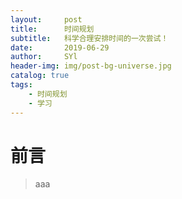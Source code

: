 ```yaml
---
layout:     post
title:      时间规划
subtitle:   科学合理安排时间的一次尝试！
date:       2019-06-29
author:     SYl
header-img: img/post-bg-universe.jpg
catalog: true
tags:
    - 时间规划
    - 学习
--- 
```


# 前言
>aaa
